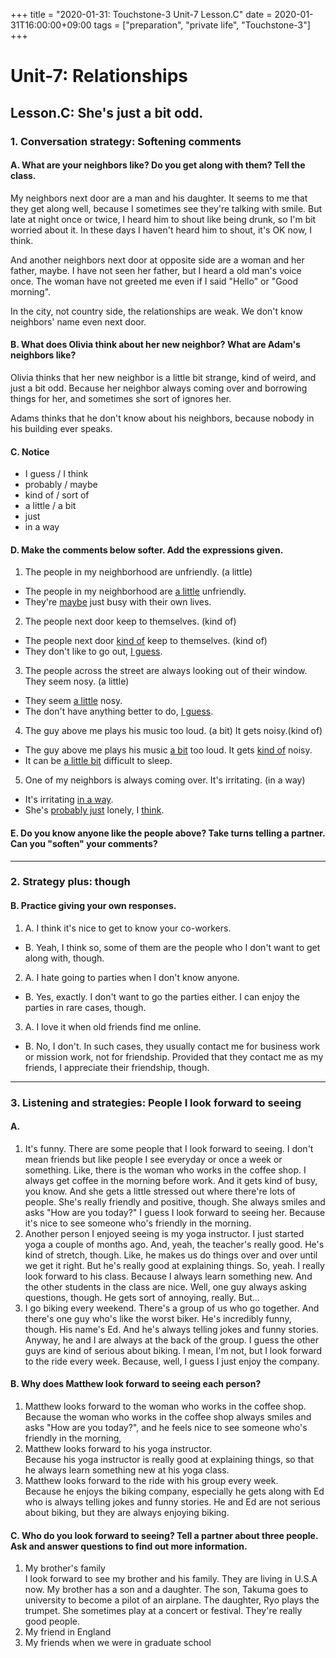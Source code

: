 +++
title =  "2020-01-31: Touchstone-3 Unit-7 Lesson.C"
date = 2020-01-31T16:00:00+09:00
tags = ["preparation", "private life", "Touchstone-3"]
+++

# Unit-7: Relationships
## Lesson.C: She's just a bit odd.

### 1. Conversation strategy: Softening comments

#### A. What are your neighbors like? Do you get along with them? Tell the class.
My neighbors next door are a man and his daughter.
It seems to me that they get along well, because I sometimes see they're talking with smile.
But late at night once or twice, I heard him to shout like being drunk,
so I'm bit worried about it.
In these days I haven't heard him to shout, it's OK now, I think.

And another neighbors next door at opposite side are a woman and her father, maybe.
I have not seen her father, but I heard a old man's voice once.
The woman have not greeted me even if I said "Hello" or "Good morning".

In the city, not country side, the relationships are weak.
We don't know neighbors' name even next door.

#### B. What does Olivia think about her new neighbor? What are Adam's neighbors like?

Olivia thinks that her new neighbor is a little bit strange, kind of weird, and just a bit odd.
Because her neighbor always coming over and borrowing things for her,
and sometimes she sort of ignores her.

Adams thinks that he don't know about his neighbors,
because nobody in his building ever speaks.

#### C. Notice
* I guess / I think
* probably / maybe
* kind of / sort of
* a little / a bit
* just
* in a way

#### D. Make the comments below softer. Add the expressions given.

1. The people in my neighborhood are unfriendly. (a little)
  - The people in my neighborhood are <u>a little</u> unfriendly.
  - They're <u>maybe</u> just busy with their own lives.
2. The people next door keep to themselves. (kind of)
  - The people next door <u>kind of</u> keep to themselves. (kind of)
  - They don't like to go out, <u>I guess</u>.
3. The people across the street are always looking out of their window. They seem nosy. (a little)
  - They seem <u>a little</u> nosy.
  - The don't have anything better to do, <u>I guess</u>.
4. The guy above me plays his music too loud. (a bit) It gets noisy.(kind of)
  - The guy above me plays his music <u>a bit</u> too loud. It gets <u>kind of</u> noisy.
  - It can be <u>a little bit</u> difficult to sleep.
5. One of my neighbors is always coming over. It's irritating. (in a way)
  - It's irritating <u>in a way</u>.
  - She's <u>probably just</u> lonely, I <u>think</u>.

#### E. Do you know anyone like the people above? Take turns telling a partner. Can you "soften" your comments?

- - -
### 2. Strategy plus: though

#### B. Practice giving your own responses.

1. A. I think it's nice to get to know your co-workers.
  - B. Yeah, I think so, some of them are the people who I don't want to get along with, though.
2. A. I hate going to parties when I don't know anyone.
  - B. Yes, exactly. I don't want to go the parties either.
  I can enjoy the parties in rare cases, though. 
3. A. I love it when old friends find me online.
  - B. No, I don't.
  In such cases, they usually contact me for business work or mission work, not for friendship.
  Provided that they contact me as my friends, I appreciate their friendship, though.

- - -

### 3. Listening and strategies: People I look forward to seeing

#### A. 
1. It's funny.
There are some people that I look forward to seeing.
I don't mean friends but like people I see everyday or once a week or something.
Like, there is the woman who works in the coffee shop.
I always get coffee in the morning before work.
And it gets kind of busy, you know.
And she gets a little stressed out where there're lots of people.
She's really friendly and positive, though.
She always smiles and asks "How are you today?"
I guess I look forward to seeing her.
Because it's nice to see someone who's friendly in the morning.
2. Another person I enjoyed seeing is my yoga instructor.
I just started yoga a couple of months ago.
And, yeah, the teacher's really good.
He's kind of stretch, though.
Like, he makes us do things over and over until we get it right.
But he's really good at explaining things.
So, yeah. I really look forward to his class.
Because I always learn something new.
And the other students in the class are nice.
Well, one guy always asking questions, though.
He gets sort of annoying, really. But...
3. I go biking every weekend.
There's a group of us who go together.
And there's one guy who's like the worst biker.
He's incredibly funny, though.
His name's Ed.
And he's always telling jokes and funny stories.
Anyway, he and I are always at the back of the group.
I guess the other guys are kind of serious about biking.
I mean, I'm not, but I look forward to the ride every week.
Because, well, I guess I just enjoy the company.

#### B. Why does Matthew look forward to seeing each person?
1. Matthew looks forward to the woman who works in the coffee shop.  
Because the woman who works in the coffee shop always smiles and asks "How are you today?",
and he feels nice to see someone who's friendly in the morning,
2. Matthew looks forward to his yoga instructor.  
Because his yoga instructor is really good at explaining things,
so that he always learn something new at his yoga class.
3. Matthew looks forward to the ride with his group every week.  
Because he enjoys the biking company,
especially he gets along with Ed who is always telling jokes and funny stories.
He and Ed are not serious about biking, but they are always enjoying biking.

#### C. Who do you look forward to seeing? Tell a partner about three people. Ask and answer questions to find out more information.

1. My brother's family  
I look forward to see my brother and his family.
They are living in U.S.A now.
My brother has a son and a daughter.
The son, Takuma goes to university to become a pilot of an airplane.
The daughter, Ryo plays the trumpet.
She sometimes play at a concert or festival.
They're really good people.
2. My friend in England  
3. My friends when we were in graduate school  
